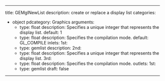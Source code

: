 
---
title: GEMglNewList
description: create or replace a display list
categories:
  - object
pdcategory: Graphics
arguments:
    - type: float
      description: Specifies a unique integer that represents the display list.
      default: 1
    - type: float
      description: Specifies the compilation mode.
      default: GL_COMPILE
inlets:
  1st:
    - type: gemlist
      description:
  2nd:
    - type: float
      description: Specifies a unique integer that represents the display list.
  3rd:
    - type: float
      description: Specifies the compilation mode.
outlets:
  1st:
    - type: gemlist
draft: false
---


